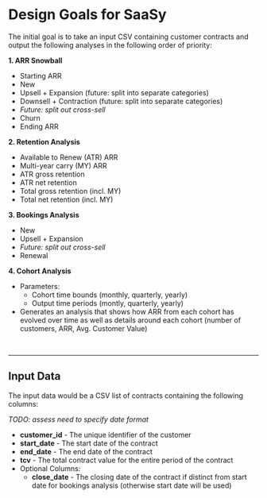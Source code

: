# Design Goals for SaaSy

The initial goal is to take an input CSV containing customer contracts and output the following analyses in the following order of priority:

**1. ARR Snowball**
  - Starting ARR
  - New
  - Upsell + Expansion (future: split into separate categories)
  - Downsell + Contraction (future: split into separate categories)
  - *Future: split out cross-sell*
  - Churn
  - Ending ARR

**2. Retention Analysis**
  - Available to Renew (ATR) ARR
  - Multi-year carry (MY) ARR
  - ATR gross retention
  - ATR net retention
  - Total gross retention (incl. MY)
  - Total net retention (incl. MY)

**3. Bookings Analysis**
  - New
  - Upsell + Expansion
  - *Future: split out cross-sell*
  - Renewal

**4. Cohort Analysis**
  - Parameters:
    - Cohort time bounds (monthly, quarterly, yearly)
    - Output time periods (montly, quarterly, yearly)
  - Generates an analysis that shows how ARR from each cohort has evolved over time as well as details around each cohort (number of customers, ARR, Avg. Customer Value)


&nbsp;

---
## Input Data

The input data would be a CSV list of contracts containing the following columns:

*TODO: assess need to specify date format*

- **customer_id** - The unique identifier of the customer
- **start_date** - The start date of the contract
- **end_date** - The end date of the contract
- **tcv** - The total contract value for the entire period of the contract
- Optional Columns:
  - **close_date** - The closing date of the contract if distinct from start date for bookings analysis (otherwise start date will be used)
